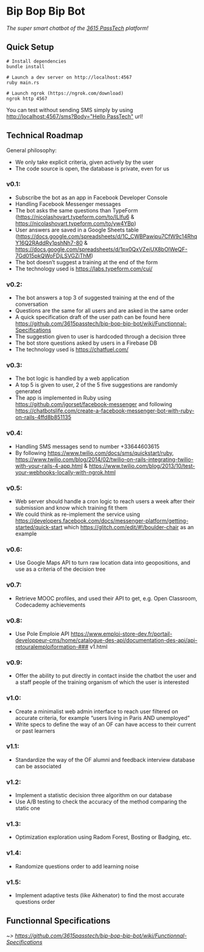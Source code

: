 # Bip Bop Bip Bot

_The super smart chatbot of the [3615 PassTech](https://passtech.io) platform!_


## Quick Setup

```shell
# Install dependencies
bundle install

# Launch a dev server on http://localhost:4567
ruby main.rs

# Launch ngrok (https://ngrok.com/download)
ngrok http 4567
```

You can test without sending SMS simply by using [http://localhost:4567/sms?Body="Hello PassTech"](http://localhost:4567/sms?Body="Hello%20PassTech") url!


## Technical Roadmap

General philosophy:

- We only take explicit criteria, given actively by the user
- The code source is open, the database is private, even for us

### v0.1:

- Subscribe the bot as an app in Facebook Developer Console
- Handling Facebook Messenger messages
- The bot asks the same questions than TypeForm (https://nicolashovart.typeform.com/to/ILIfu6 & https://nicolashovart.typeform.com/to/yw4YBp)
- User answers are saved in a Google Sheets table (https://docs.google.com/spreadsheets/d/1C_CWBPawipu7CfW9c14RhqY16Q2RAddRy1pshNh7-80 & https://docs.google.com/spreadsheets/d/1px0QxVZeiUX8bOlWeQF-7Gd015pkQWoFDjLSVGZiThM)
- The bot doesn’t suggest a training at the end of the form
- The technology used is https://labs.typeform.com/cui/

### v0.2:

- The bot answers a top 3 of suggested training at the end of the conversation
- Questions are the same for all users and are asked in the same order
- A quick specification draft of the user path can be found here https://github.com/3615passtech/bip-bop-bip-bot/wiki/Functionnal-Specifications
- The suggestion given to user is hardcoded through a decision three
- The bot store questions asked by users in a Firebase DB
- The technology used is https://chatfuel.com/

### v0.3:

- The bot logic is handled by a web application
- A top 5 is given to user, 2 of the 5 five suggestions are randomly generated
- The app is implemented in Ruby using https://github.com/jgorset/facebook-messenger and following https://chatbotslife.com/create-a-facebook-messenger-bot-with-ruby-on-rails-4ffd8b851135

### v0.4:

- Handling SMS messages send to number +33644603615
- By following https://www.twilio.com/docs/sms/quickstart/ruby, https://www.twilio.com/blog/2014/02/twilio-on-rails-integrating-twilio-with-your-rails-4-app.html & https://www.twilio.com/blog/2013/10/test-your-webhooks-locally-with-ngrok.html

### v0.5:

- Web server should handle a cron logic to reach users a week after their submission and know which training fit them
- We could think as re-implement the service using https://developers.facebook.com/docs/messenger-platform/getting-started/quick-start which https://glitch.com/edit/#!/boulder-chair as an example

### v0.6:

- Use Google Maps API to turn raw location data into geopositions, and use as a criteria of the decision tree

### v0.7:

- Retrieve MOOC profiles, and used their API to get, e.g. Open Classroom, Codecademy achievements

### v0.8:

- Use Pole Emploie API https://www.emploi-store-dev.fr/portail-developpeur-cms/home/catalogue-des-api/documentation-des-api/api-retouralemploiformation-### v1.html

### v0.9:

- Offer the ability to put directly in contact inside the chatbot the user and a staff people of the training organism of which the user is interested

### v1.0:

- Create a minimalist web admin interface to reach user filtered on accurate criteria, for example “users living in Paris AND unemployed”
- Write specs to define the way of an OF can have access to their current or past learners

### v1.1:

- Standardize the way of the OF alumni and feedback interview database can be associated

### v1.2:

- Implement a statistic decision three algorithm on our database
- Use A/B testing to check the accuracy of the method comparing the static one

### v1.3:

- Optimization exploration using Radom Forest, Bosting or Badging, etc.

### v1.4:

- Randomize questions order to add learning noise

### v1.5:

- Implement adaptive tests (like Akhenator) to find the most accurate questions order


## Functionnal Specifications

_~> https://github.com/3615passtech/bip-bop-bip-bot/wiki/Functionnal-Specifications_
